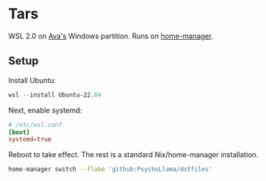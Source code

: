 # Tars

WSL 2.0 on [Ava's](../ava) Windows partition. Runs on [home-manager](https://nix-community.github.io/home-manager/).

## Setup

Install Ubuntu:

```powershell
wsl --install Ubuntu-22.04
```

Next, enable systemd:

```toml
# /etc/wsl.conf
[boot]
systemd=true
```

Reboot to take effect. The rest is a standard Nix/home-manager installation.

```bash
home-manager switch --flake 'github:PsychoLlama/dotfiles'
```
